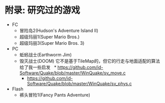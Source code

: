 # 附录: 研究过的游戏

* FC
  * 冒险岛2(Hudson's Adventure Island II)
  * 超级玛丽1(Super Mario Bros.)
  * 超级玛丽3(Super Mario Bros. 3)
* PC
  * 蚯蚓战士(Earthworm Jim)
  * 毁灭战士(DOOM) 它不是基于TileMap的，但它的行走与地面适配的算法给了我一些启发
    * https://github.com/id-Software/Quake/blob/master/WinQuake/sv_move.c
    * https://github.com/id-Software/Quake/blob/master/WinQuake/sv_phys.c
* Flash
  * 裤头冒险1(Fancy Pants Adventure)
